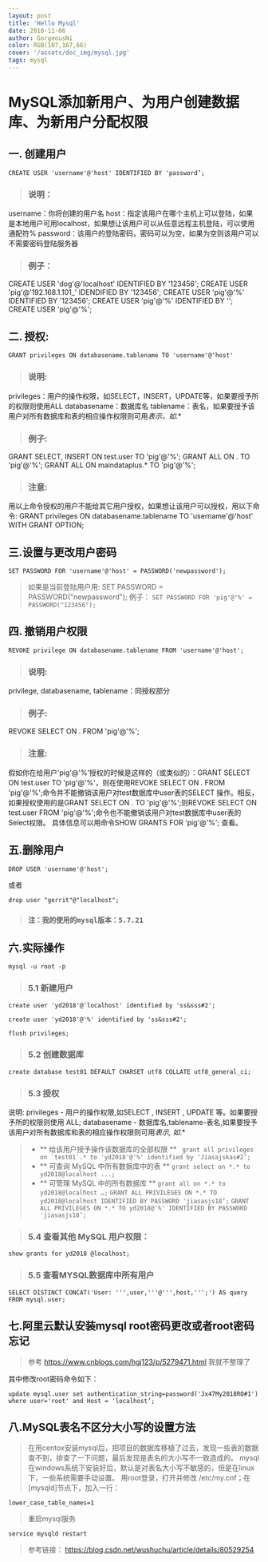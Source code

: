 ```yaml
--- 
layout: post
title: 'Hello Mysql'
date: 2018-11-06
author: GorgeousNi
color: RGB(107,167,66)
cover: '/assets/doc_img/mysql.jpg'
tags: mysql
---
```




# MySQL添加新用户、为用户创建数据库、为新用户分配权限

## 一. 创建用户

```
CREATE USER 'username'@'host' IDENTIFIED BY 'password’;
```

> ### 说明：
username：你将创建的用户名
host：指定该用户在哪个主机上可以登陆，如果是本地用户可用localhost，如果想让该用户可以从任意远程主机登陆，可以使用通配符%
password：该用户的登陆密码，密码可以为空，如果为空则该用户可以不需要密码登陆服务器

> ### 例子：
CREATE USER 'dog'@'localhost' IDENTIFIED BY '123456';
CREATE USER 'pig'@'192.168.1.101_' IDENDIFIED BY '123456';
CREATE USER 'pig'@'%' IDENTIFIED BY '123456';
CREATE USER 'pig'@'%' IDENTIFIED BY '';
CREATE USER 'pig'@'%';


## 二. 授权:

 
```
GRANT privileges ON databasename.tablename TO 'username'@'host'
``` 
> ### 说明:
privileges：用户的操作权限，如SELECT，INSERT，UPDATE等，如果要授予所的权限则使用ALL
databasename：数据库名
tablename：表名，如果要授予该用户对所有数据库和表的相应操作权限则可用*表示，如*.*

> ### 例子:
GRANT SELECT, INSERT ON test.user TO 'pig'@'%';
GRANT ALL ON *.* TO 'pig'@'%';
GRANT ALL ON maindataplus.* TO 'pig'@'%';

> ### 注意:
用以上命令授权的用户不能给其它用户授权，如果想让该用户可以授权，用以下命令:
GRANT privileges ON databasename.tablename TO 'username'@'host' WITH GRANT OPTION;


## 三.设置与更改用户密码

 
``` 
SET PASSWORD FOR 'username'@'host' = PASSWORD('newpassword');
``` 
>如果是当前登陆用户用: SET PASSWORD = PASSWORD("newpassword");
例子：
 ``` SET PASSWORD FOR 'pig'@'%' = PASSWORD("123456"); ``` 


## 四. 撤销用户权限

``` 
REVOKE privilege ON databasename.tablename FROM 'username'@'host';
``` 
> ### 说明:
privilege, databasename, tablename：同授权部分

> ### 例子:
REVOKE SELECT ON *.* FROM 'pig'@'%';

> ### 注意:
假如你在给用户'pig'@'%'授权的时候是这样的（或类似的）：GRANT SELECT ON test.user TO 'pig'@'%'，则在使用REVOKE SELECT ON *.* FROM 'pig'@'%';命令并不能撤销该用户对test数据库中user表的SELECT 操作。相反，如果授权使用的是GRANT SELECT ON *.* TO 'pig'@'%';则REVOKE SELECT ON test.user FROM 'pig'@'%';命令也不能撤销该用户对test数据库中user表的Select权限。
具体信息可以用命令SHOW GRANTS FOR 'pig'@'%'; 查看。


## 五.删除用户

``` 
DROP USER 'username'@'host';
``` 
或者
``` 
drop user "gerrit"@"localhost";
``` 
> ### `注：我的使用的mysql版本：5.7.21`



## 六.实际操作

``` 
mysql -u root -p
``` 
> ### 5.1 新建用户
``` 
create user 'yd2018'@'localhost' identified by 'ss&sss#2';
``` 
``` 
create user 'yd2018'@'%' identified by 'ss&sss#2';
```
```  
flush privileges;
``` 


> ### 5.2 创建数据库

```  
create database test01 DEFAULT CHARSET utf8 COLLATE utf8_general_ci;
```  

> ### 5.3 授权
说明: privileges - 用户的操作权限,如SELECT , INSERT , UPDATE 等。如果要授予所的权限则使用 ALL;
databasename - 数据库名,tablename-表名,如果要授予该用户对所有数据库和表的相应操作权限则可用*表示, 如*.*

> -  ** 给该用户授予操作该数据库的全部权限 **
>``` grant all privileges on `test01`.* to 'yd2018'@'%' identified by 'Jiasajskas#2’;``` 
> -  ** 可查询 MySQL 中所有数据库中的表 **
>``` grant select on *.* to yd2018@localhost ...; ``` 
> -  ** 可管理 MySQL 中的所有数据库 **
>```grant all on *.* to yd2018@localhost …;``` 
>```GRANT ALL PRIVILEGES ON *.* TO yd2018@localhost IDENTIFIED BY PASSWORD 'jiasasjs18’;``` 
>```GRANT ALL PRIVILEGES ON *.* TO yd2018@'%' IDENTIFIED BY PASSWORD 'jiasasjs18’;``` 

> ### 5.4 查看其他 MySQL 用户权限：
```  
show grants for yd2018 @localhost;
```

> ### 5.5 查看MYSQL数据库中所有用户
```  
SELECT DISTINCT CONCAT('User: ''',user,'''@''',host,''';') AS query FROM mysql.user;
```  

## 七.阿里云默认安装mysql root密码更改或者root密码忘记

>参考 https://www.cnblogs.com/hgj123/p/5279471.html 我就不整理了


其中修改root密码命令如下：
```  
update mysql.user set authentication_string=password('Jx47My2018RO#1') where user='root' and Host = 'localhost’;
```  


## 八.MySQL表名不区分大小写的设置方法

>在用centox安装mysql后，把项目的数据库移植了过去，发现一些表的数据查不到，排查了一下问题，最后发现是表名的大小写不一致造成的。
mysql在windows系统下安装好后，默认是对表名大小写不敏感的，但是在linux下，一些系统需要手动设置。
用root登录，打开并修改 /etc/my.cnf；在[mysqld]节点下，加入一行：
```  
lower_case_table_names=1
```  
>重启mysql服务
```  
service mysqld restart
```  


>参考链接：
https://blog.csdn.net/wushuchu/article/details/80529254